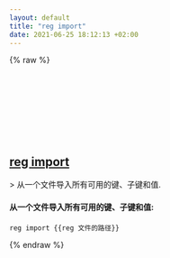 ```yaml
---
layout: default
title: "reg import"
date: 2021-06-25 18:12:13 +02:00
---
```

{% raw %}
<h2 id="reg-import">
  <a href="/zh/windows/reg-import.html">reg import</a> <a href="#reg-import"><svg class="icon">
    <use href="/assets/images/unicode_sprite.svg#link" />
  </svg></a>
</h2>
> 从一个文件导入所有可用的键、子键和值.

#### 从一个文件导入所有可用的键、子键和值:
```shell
reg import {{reg 文件的路径}}
```
{% endraw %}